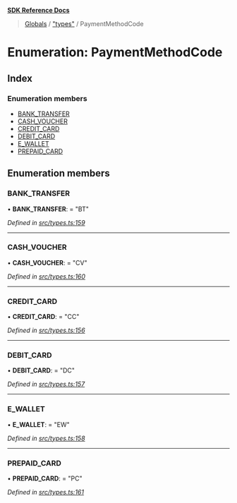 **[SDK Reference Docs](../README.md)**

> [Globals](../README.md) / ["types"](../modules/_types_.md) / PaymentMethodCode

# Enumeration: PaymentMethodCode

## Index

### Enumeration members

- [BANK_TRANSFER](_types_.paymentmethodcode.md#bank_transfer)
- [CASH_VOUCHER](_types_.paymentmethodcode.md#cash_voucher)
- [CREDIT_CARD](_types_.paymentmethodcode.md#credit_card)
- [DEBIT_CARD](_types_.paymentmethodcode.md#debit_card)
- [E_WALLET](_types_.paymentmethodcode.md#e_wallet)
- [PREPAID_CARD](_types_.paymentmethodcode.md#prepaid_card)

## Enumeration members

### BANK_TRANSFER

• **BANK_TRANSFER**: = "BT"

_Defined in [src/types.ts:159](https://github.com/distributhor/paygate-sdk/blob/cf6f971/src/types.ts#L159)_

---

### CASH_VOUCHER

• **CASH_VOUCHER**: = "CV"

_Defined in [src/types.ts:160](https://github.com/distributhor/paygate-sdk/blob/cf6f971/src/types.ts#L160)_

---

### CREDIT_CARD

• **CREDIT_CARD**: = "CC"

_Defined in [src/types.ts:156](https://github.com/distributhor/paygate-sdk/blob/cf6f971/src/types.ts#L156)_

---

### DEBIT_CARD

• **DEBIT_CARD**: = "DC"

_Defined in [src/types.ts:157](https://github.com/distributhor/paygate-sdk/blob/cf6f971/src/types.ts#L157)_

---

### E_WALLET

• **E_WALLET**: = "EW"

_Defined in [src/types.ts:158](https://github.com/distributhor/paygate-sdk/blob/cf6f971/src/types.ts#L158)_

---

### PREPAID_CARD

• **PREPAID_CARD**: = "PC"

_Defined in [src/types.ts:161](https://github.com/distributhor/paygate-sdk/blob/cf6f971/src/types.ts#L161)_
